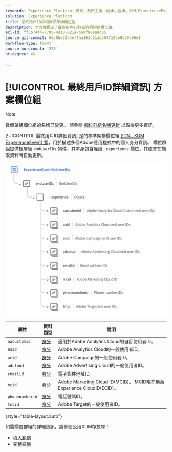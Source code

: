 ```yaml
---
keywords: Experience Platform；首頁；熱門主題；結構；結構；XDM;ExperienceEvent；欄位；結構；結構；結構；結構設計；欄位群組；欄位群組；使用者ID；一般使用者；ID;
solution: Experience Platform
title: 最終用戶ID詳細資訊架構欄位組
description: 本文檔概述了最終用戶ID詳細資訊架構欄位組。
exl-id: ff5b74f4-7700-4d10-821e-b50f80ea8c05
source-git-commit: 60c0bd62b4effaa161c61ab304718ab8c20a06e1
workflow-type: tm+mt
source-wordcount: '223'
ht-degree: 4%

---
```



# [!UICONTROL 最終用戶ID詳細資訊] 方案欄位組

>[!NOTE]
>
>數個架構欄位組的名稱已變更。 請參閱 [欄位群組名稱更新](../name-updates.md) 以取得更多資訊。

[!UICONTROL 最終用戶ID詳細資訊] 是的標準架構欄位組 [[!DNL XDM ExperienceEvent] 類](../../classes/experienceevent.md)，用於描述多個Adobe應用程式中的個人身分資訊。 欄位群組提供根層級 `endUserIDs` 物件，其本身包含唯讀 `_experience` 欄位，其值會在擷取資料時自動更新。

<img src="../../images/field-groups/enduserids.png" width="700" /><br />

| 屬性 | 資料類型 | 說明 |
| --- | --- | --- |
| `aacustomid` | [身分](../../data-types/identity.md) | 適用於Adobe Analytics Cloud的自訂使用者ID。 |
| `aaid` | [身分](../../data-types/identity.md) | Adobe Analytics Cloud的一般使用者ID。 |
| `acid` | [身分](../../data-types/identity.md) | Adobe Campaign的一般使用者ID。 |
| `adcloud` | [身分](../../data-types/identity.md) | Adobe Advertising Cloud的一般使用者ID。 |
| `emailid` | [身分](../../data-types/identity.md) | 電子郵件地址ID。 |
| `mcid` | [身分](../../data-types/identity.md) | Adobe Marketing Cloud ID(MCID)。 MCID現在稱為Experience CloudID(ECID)。 |
| `phonenumberid` | [身分](../../data-types/identity.md) | 電話號碼ID。 |
| `tntid` | [身分](../../data-types/identity.md) | Adobe Target的一般使用者ID。 |

{style="table-layout:auto"}

如需欄位群組的詳細資訊，請參閱公用XDM存放庫：

* [填入範例](https://github.com/adobe/xdm/blob/master/components/fieldgroups/experience-event/experienceevent-enduserids.example.1.json)
* [完整結構](https://github.com/adobe/xdm/blob/master/components/fieldgroups/experience-event/experienceevent-enduserids.schema.json)
